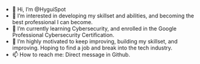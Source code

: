 - 👋 Hi, I’m @HyguiSpot
- 👀 I’m interested in developing my skillset and abilities, and becoming the best professional I can become.
- 🌱 I’m currently learning Cybersecurity, and enrolled in the Google Professional Cybersecurity Certification.
- 💞️ I’m highly motivated to keep improving, building my skillset, and improving. Hoping to find a job and break into the tech industry.
- 📫 How to reach me: Direct message in Github.

<!---
HyguiSpot/HyguiSpot is a ✨ special ✨ repository because its `README.md` (this file) appears on your GitHub profile.
You can click the Preview link to take a look at your changes.
--->
